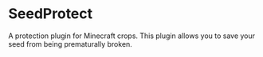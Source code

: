 # SeedProtect
A protection plugin for Minecraft crops. This plugin allows you to save your seed from being prematurally broken.
